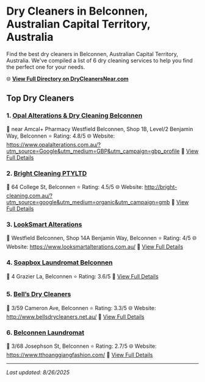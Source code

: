 # Dry Cleaners in Belconnen, Australian Capital Territory, Australia

Find the best dry cleaners in Belconnen, Australian Capital Territory, Australia. We've compiled a list of 6 dry cleaning services to help you find the perfect one for your needs.

🌐 **[View Full Directory on DryCleanersNear.com](https://drycleanersnear.com/city/Australia/Australian%20Capital%20Territory/Belconnen)**

## Top Dry Cleaners

### 1. [Opal Alterations & Dry Cleaning Belconnen](https://drycleanersnear.com/dryCleaner/68a28932e025a3a8d28d3841/opal-alterations-dry-cleaning-belconnen)
📍 near Amcal+ Pharmacy Westfield Belconnen, Shop 1B, Level/2 Benjamin Way, Belconnen
⭐ Rating: 4.8/5
🌐 Website: https://www.opalalterations.com.au/?utm_source=Google&utm_medium=GBP&utm_campaign=gbp_profile
🔗 [View Full Details](https://drycleanersnear.com/dryCleaner/68a28932e025a3a8d28d3841/opal-alterations-dry-cleaning-belconnen)

### 2. [Bright Cleaning PTYLTD](https://drycleanersnear.com/dryCleaner/68a289d7e025a3a8d28d3dee/bright-cleaning-ptyltd)
📍 64 College St, Belconnen
⭐ Rating: 4.5/5
🌐 Website: http://bright-cleaning.com.au/?utm_source=google&utm_medium=organic&utm_campaign=gmb
🔗 [View Full Details](https://drycleanersnear.com/dryCleaner/68a289d7e025a3a8d28d3dee/bright-cleaning-ptyltd)

### 3. [LookSmart Alterations](https://drycleanersnear.com/dryCleaner/68a2899ce025a3a8d28d3c50/looksmart-alterations)
📍 Westfield Belconnen, Shop 14A Benjamin Way, Belconnen
⭐ Rating: 4/5
🌐 Website: https://www.looksmartalterations.com.au/
🔗 [View Full Details](https://drycleanersnear.com/dryCleaner/68a2899ce025a3a8d28d3c50/looksmart-alterations)

### 4. [Soapbox Laundromat Belconnen](https://drycleanersnear.com/dryCleaner/68a28990e025a3a8d28d3c0b/soapbox-laundromat-belconnen)
📍 4 Grazier La, Belconnen
⭐ Rating: 3.6/5
🔗 [View Full Details](https://drycleanersnear.com/dryCleaner/68a28990e025a3a8d28d3c0b/soapbox-laundromat-belconnen)

### 5. [Bell’s Dry Cleaners](https://drycleanersnear.com/dryCleaner/68a28947e025a3a8d28d3a1c/bell-s-dry-cleaners)
📍 3/59 Cameron Ave, Belconnen
⭐ Rating: 3.3/5
🌐 Website: http://www.bellsdrycleaners.net.au/
🔗 [View Full Details](https://drycleanersnear.com/dryCleaner/68a28947e025a3a8d28d3a1c/bell-s-dry-cleaners)

### 6. [Belconnen Laundromat](https://drycleanersnear.com/dryCleaner/68a28980e025a3a8d28d3b98/belconnen-laundromat)
📍 3/68 Josephson St, Belconnen
⭐ Rating: 2.7/5
🌐 Website: https://www.tthoanggiangfashion.com/
🔗 [View Full Details](https://drycleanersnear.com/dryCleaner/68a28980e025a3a8d28d3b98/belconnen-laundromat)


---

*Last updated: 8/26/2025*
